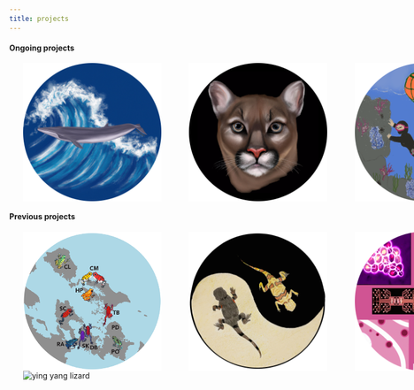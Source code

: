 ```yaml
---
title: projects 
---
```


#### **Ongoing projects**


<div style="display: flex; justify-content: space-between;">
  <img src="/figures/RicesWhaleCircle.png" alt="Rice's whale drawing" style="padding-left:25px;padding-right:25px;width:250px;">
  <img src="/figures/blackPumaCircle.png" alt="Dalle generated puma" style="padding-left:25px;padding-right:25px;width:250px;">
  <img src="/figures/haenyeoCircle.png" alt="Haenyeo" style="padding-left:25px;padding-right:25px;width:250px">
</div>

#### **Previous projects**
<div style="display: flex; justify-content: space-between;">
<img src="/figures/pumilioCircle.png" alt="Solarte Oophaga pumilio" style="float:left;padding-left:25px;padding-right:25px;width:250px">
<img src="/figures/lizarddrawingCircle.png" alt="ying yang lizard" style="float:left;padding-left:25px;padding-right:25px;width:250px">
<img src="/figures/microfluidicsCircle.png" alt="Solarte Oophaga pumilio" style="float:left;padding-left:25px;padding-right:25px;width:250px">
</div>

<img src="/figures/Basiliscus5_machoDCircle.png" alt="ying yang lizard" style="float:left;padding-left:25px;padding-right:25px;width:250px">



[jekyll-organization]: https://github.com/jekyll
